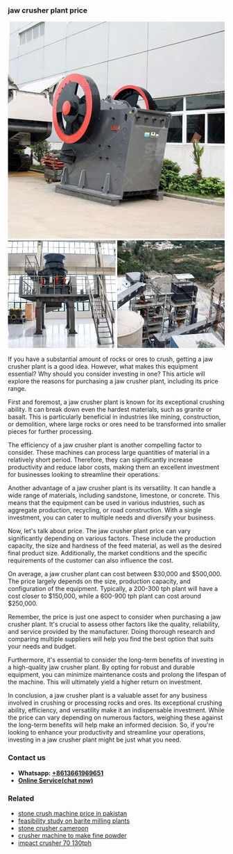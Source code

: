 <h3>jaw crusher plant price</h3><img src='1706773304.jpg' alt=''><p>If you have a substantial amount of rocks or ores to crush, getting a jaw crusher plant is a good idea. However, what makes this equipment essential? Why should you consider investing in one? This article will explore the reasons for purchasing a jaw crusher plant, including its price range.</p><p>First and foremost, a jaw crusher plant is known for its exceptional crushing ability. It can break down even the hardest materials, such as granite or basalt. This is particularly beneficial in industries like mining, construction, or demolition, where large rocks or ores need to be transformed into smaller pieces for further processing.</p><p>The efficiency of a jaw crusher plant is another compelling factor to consider. These machines can process large quantities of material in a relatively short period. Therefore, they can significantly increase productivity and reduce labor costs, making them an excellent investment for businesses looking to streamline their operations.</p><p>Another advantage of a jaw crusher plant is its versatility. It can handle a wide range of materials, including sandstone, limestone, or concrete. This means that the equipment can be used in various industries, such as aggregate production, recycling, or road construction. With a single investment, you can cater to multiple needs and diversify your business.</p><p>Now, let's talk about price. The jaw crusher plant price can vary significantly depending on various factors. These include the production capacity, the size and hardness of the feed material, as well as the desired final product size. Additionally, the market conditions and the specific requirements of the customer can also influence the cost.</p><p>On average, a jaw crusher plant can cost between $30,000 and $500,000. The price largely depends on the size, production capacity, and configuration of the equipment. Typically, a 200-300 tph plant will have a cost closer to $150,000, while a 600-900 tph plant can cost around $250,000.</p><p>Remember, the price is just one aspect to consider when purchasing a jaw crusher plant. It's crucial to assess other factors like the quality, reliability, and service provided by the manufacturer. Doing thorough research and comparing multiple suppliers will help you find the best option that suits your needs and budget.</p><p>Furthermore, it's essential to consider the long-term benefits of investing in a high-quality jaw crusher plant. By opting for robust and durable equipment, you can minimize maintenance costs and prolong the lifespan of the machine. This will ultimately yield a higher return on investment.</p><p>In conclusion, a jaw crusher plant is a valuable asset for any business involved in crushing or processing rocks and ores. Its exceptional crushing ability, efficiency, and versatility make it an indispensable investment. While the price can vary depending on numerous factors, weighing these against the long-term benefits will help make an informed decision. So, if you're looking to enhance your productivity and streamline your operations, investing in a jaw crusher plant might be just what you need.</p><h3>Contact us</h3><ul><li><strong>Whatsapp:&nbsp;<a href="https://wa.me/8613661969651">+8613661969651</a></strong></li><li><a href="https://swt.shibang-china.com/?git&amp;zhl&amp;jaw crusher plant price"><strong>Online Service(chat now)</strong></a></li></ul><h3>Related</h3><ul><li><a href='stone crush machine price in pakistan.md'>stone crush machine price in pakistan</a></li><li><a href='feasibility study on barite milling plants.md'>feasibility study on barite milling plants</a></li><li><a href='stone crusher cameroon.md'>stone crusher cameroon</a></li><li><a href='crusher machine to make fine powder.md'>crusher machine to make fine powder</a></li><li><a href='impact crusher 70 130tph.md'>impact crusher 70 130tph</a></li></ul>